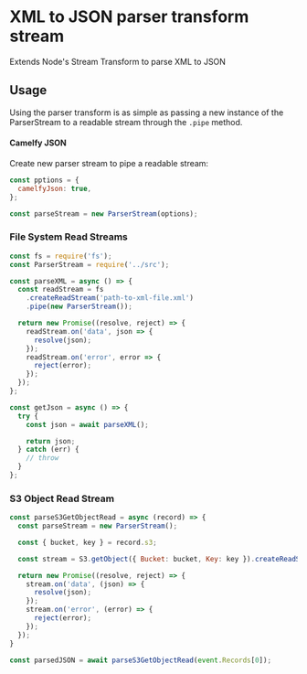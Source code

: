 # XML to JSON parser transform stream

Extends Node's Stream Transform to parse XML to JSON

## Usage

Using the parser transform is as simple as passing a new instance of the ParserStream to a readable stream through the `.pipe` method.

#### Camelfy JSON

Create new parser stream to pipe a readable stream:

```javascript
const pptions = {
  camelfyJson: true,
};

const parseStream = new ParserStream(options);
```

### File System Read Streams

```javascript
const fs = require('fs');
const ParserStream = require('../src');

const parseXML = async () => {
  const readStream = fs
    .createReadStream('path-to-xml-file.xml')
    .pipe(new ParserStream());

  return new Promise((resolve, reject) => {
    readStream.on('data', json => {
      resolve(json);
    });
    readStream.on('error', error => {
      reject(error);
    });
  });
};

const getJson = async () => {
  try {
    const json = await parseXML();

    return json;
  } catch (err) {
    // throw
  }
};
```

### S3 Object Read Stream

```javascript
const parseS3GetObjectRead = async (record) => {
  const parseStream = new ParserStream();

  const { bucket, key } = record.s3;

  const stream = S3.getObject({ Bucket: bucket, Key: key }).createReadStream().pipe(parseStream);

  return new Promise((resolve, reject) => {
    stream.on('data', (json) => {
      resolve(json);
    });
    stream.on('error', (error) => {
      reject(error);
    });
  });
}

const parsedJSON = await parseS3GetObjectRead(event.Records[0]);
```
